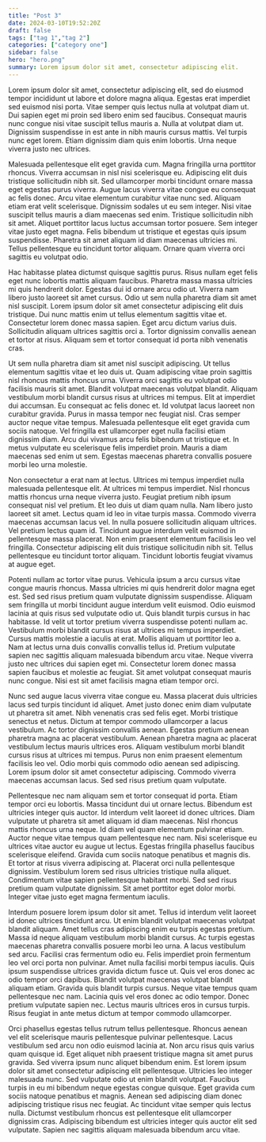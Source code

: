 ```yaml
---
title: "Post 3"
date: 2024-03-10T19:52:20Z
draft: false
tags: ["tag 1","tag 2"]
categories: ["category one"]
sidebar: false
hero: "hero.png"
summary: Lorem ipsum dolor sit amet, consectetur adipiscing elit.
---
```


Lorem ipsum dolor sit amet, consectetur adipiscing elit, sed do eiusmod tempor incididunt ut labore et dolore magna aliqua. Egestas erat imperdiet sed euismod nisi porta. Vitae semper quis lectus nulla at volutpat diam ut. Dui sapien eget mi proin sed libero enim sed faucibus. Consequat mauris nunc congue nisi vitae suscipit tellus mauris a. Nulla at volutpat diam ut. Dignissim suspendisse in est ante in nibh mauris cursus mattis. Vel turpis nunc eget lorem. Etiam dignissim diam quis enim lobortis. Urna neque viverra justo nec ultrices.

Malesuada pellentesque elit eget gravida cum. Magna fringilla urna porttitor rhoncus. Viverra accumsan in nisl nisi scelerisque eu. Adipiscing elit duis tristique sollicitudin nibh sit. Sed ullamcorper morbi tincidunt ornare massa eget egestas purus viverra. Augue lacus viverra vitae congue eu consequat ac felis donec. Arcu vitae elementum curabitur vitae nunc sed. Aliquam etiam erat velit scelerisque. Dignissim sodales ut eu sem integer. Nisi vitae suscipit tellus mauris a diam maecenas sed enim. Tristique sollicitudin nibh sit amet. Aliquet porttitor lacus luctus accumsan tortor posuere. Sem integer vitae justo eget magna. Felis bibendum ut tristique et egestas quis ipsum suspendisse. Pharetra sit amet aliquam id diam maecenas ultricies mi. Tellus pellentesque eu tincidunt tortor aliquam. Ornare quam viverra orci sagittis eu volutpat odio.

Hac habitasse platea dictumst quisque sagittis purus. Risus nullam eget felis eget nunc lobortis mattis aliquam faucibus. Pharetra massa massa ultricies mi quis hendrerit dolor. Egestas dui id ornare arcu odio ut. Viverra nam libero justo laoreet sit amet cursus. Odio ut sem nulla pharetra diam sit amet nisl suscipit. Lorem ipsum dolor sit amet consectetur adipiscing elit duis tristique. Dui nunc mattis enim ut tellus elementum sagittis vitae et. Consectetur lorem donec massa sapien. Eget arcu dictum varius duis. Sollicitudin aliquam ultrices sagittis orci a. Tortor dignissim convallis aenean et tortor at risus. Aliquam sem et tortor consequat id porta nibh venenatis cras.

Ut sem nulla pharetra diam sit amet nisl suscipit adipiscing. Ut tellus elementum sagittis vitae et leo duis ut. Quam adipiscing vitae proin sagittis nisl rhoncus mattis rhoncus urna. Viverra orci sagittis eu volutpat odio facilisis mauris sit amet. Blandit volutpat maecenas volutpat blandit. Aliquam vestibulum morbi blandit cursus risus at ultrices mi tempus. Elit at imperdiet dui accumsan. Eu consequat ac felis donec et. Id volutpat lacus laoreet non curabitur gravida. Purus in massa tempor nec feugiat nisl. Cras semper auctor neque vitae tempus. Malesuada pellentesque elit eget gravida cum sociis natoque. Vel fringilla est ullamcorper eget nulla facilisi etiam dignissim diam. Arcu dui vivamus arcu felis bibendum ut tristique et. In metus vulputate eu scelerisque felis imperdiet proin. Mauris a diam maecenas sed enim ut sem. Egestas maecenas pharetra convallis posuere morbi leo urna molestie.

Non consectetur a erat nam at lectus. Ultrices mi tempus imperdiet nulla malesuada pellentesque elit. At ultrices mi tempus imperdiet. Nisl rhoncus mattis rhoncus urna neque viverra justo. Feugiat pretium nibh ipsum consequat nisl vel pretium. Et leo duis ut diam quam nulla. Nam libero justo laoreet sit amet. Lectus quam id leo in vitae turpis massa. Commodo viverra maecenas accumsan lacus vel. In nulla posuere sollicitudin aliquam ultrices. Vel pretium lectus quam id. Tincidunt augue interdum velit euismod in pellentesque massa placerat. Non enim praesent elementum facilisis leo vel fringilla. Consectetur adipiscing elit duis tristique sollicitudin nibh sit. Tellus pellentesque eu tincidunt tortor aliquam. Tincidunt lobortis feugiat vivamus at augue eget.

Potenti nullam ac tortor vitae purus. Vehicula ipsum a arcu cursus vitae congue mauris rhoncus. Massa ultricies mi quis hendrerit dolor magna eget est. Sed sed risus pretium quam vulputate dignissim suspendisse. Aliquam sem fringilla ut morbi tincidunt augue interdum velit euismod. Odio euismod lacinia at quis risus sed vulputate odio ut. Quis blandit turpis cursus in hac habitasse. Id velit ut tortor pretium viverra suspendisse potenti nullam ac. Vestibulum morbi blandit cursus risus at ultrices mi tempus imperdiet. Cursus mattis molestie a iaculis at erat. Mollis aliquam ut porttitor leo a. Nam at lectus urna duis convallis convallis tellus id. Pretium vulputate sapien nec sagittis aliquam malesuada bibendum arcu vitae. Neque viverra justo nec ultrices dui sapien eget mi. Consectetur lorem donec massa sapien faucibus et molestie ac feugiat. Sit amet volutpat consequat mauris nunc congue. Nisi est sit amet facilisis magna etiam tempor orci.

Nunc sed augue lacus viverra vitae congue eu. Massa placerat duis ultricies lacus sed turpis tincidunt id aliquet. Amet justo donec enim diam vulputate ut pharetra sit amet. Nibh venenatis cras sed felis eget. Morbi tristique senectus et netus. Dictum at tempor commodo ullamcorper a lacus vestibulum. Ac tortor dignissim convallis aenean. Egestas pretium aenean pharetra magna ac placerat vestibulum. Aenean pharetra magna ac placerat vestibulum lectus mauris ultrices eros. Aliquam vestibulum morbi blandit cursus risus at ultrices mi tempus. Purus non enim praesent elementum facilisis leo vel. Odio morbi quis commodo odio aenean sed adipiscing. Lorem ipsum dolor sit amet consectetur adipiscing. Commodo viverra maecenas accumsan lacus. Sed sed risus pretium quam vulputate.

Pellentesque nec nam aliquam sem et tortor consequat id porta. Etiam tempor orci eu lobortis. Massa tincidunt dui ut ornare lectus. Bibendum est ultricies integer quis auctor. Id interdum velit laoreet id donec ultrices. Diam vulputate ut pharetra sit amet aliquam id diam maecenas. Nisl rhoncus mattis rhoncus urna neque. Id diam vel quam elementum pulvinar etiam. Auctor neque vitae tempus quam pellentesque nec nam. Nisi scelerisque eu ultrices vitae auctor eu augue ut lectus. Egestas fringilla phasellus faucibus scelerisque eleifend. Gravida cum sociis natoque penatibus et magnis dis. Et tortor at risus viverra adipiscing at. Placerat orci nulla pellentesque dignissim. Vestibulum lorem sed risus ultricies tristique nulla aliquet. Condimentum vitae sapien pellentesque habitant morbi. Sed sed risus pretium quam vulputate dignissim. Sit amet porttitor eget dolor morbi. Integer vitae justo eget magna fermentum iaculis.

Interdum posuere lorem ipsum dolor sit amet. Tellus id interdum velit laoreet id donec ultrices tincidunt arcu. Ut enim blandit volutpat maecenas volutpat blandit aliquam. Amet tellus cras adipiscing enim eu turpis egestas pretium. Massa id neque aliquam vestibulum morbi blandit cursus. Ac turpis egestas maecenas pharetra convallis posuere morbi leo urna. A lacus vestibulum sed arcu. Facilisi cras fermentum odio eu. Felis imperdiet proin fermentum leo vel orci porta non pulvinar. Amet nulla facilisi morbi tempus iaculis. Quis ipsum suspendisse ultrices gravida dictum fusce ut. Quis vel eros donec ac odio tempor orci dapibus. Blandit volutpat maecenas volutpat blandit aliquam etiam. Gravida quis blandit turpis cursus. Neque vitae tempus quam pellentesque nec nam. Lacinia quis vel eros donec ac odio tempor. Donec pretium vulputate sapien nec. Lectus mauris ultrices eros in cursus turpis. Risus feugiat in ante metus dictum at tempor commodo ullamcorper.

Orci phasellus egestas tellus rutrum tellus pellentesque. Rhoncus aenean vel elit scelerisque mauris pellentesque pulvinar pellentesque. Lacus vestibulum sed arcu non odio euismod lacinia at. Non arcu risus quis varius quam quisque id. Eget aliquet nibh praesent tristique magna sit amet purus gravida. Sed viverra ipsum nunc aliquet bibendum enim. Est lorem ipsum dolor sit amet consectetur adipiscing elit pellentesque. Ultricies leo integer malesuada nunc. Sed vulputate odio ut enim blandit volutpat. Faucibus turpis in eu mi bibendum neque egestas congue quisque. Eget gravida cum sociis natoque penatibus et magnis. Aenean sed adipiscing diam donec adipiscing tristique risus nec feugiat. Ac tincidunt vitae semper quis lectus nulla. Dictumst vestibulum rhoncus est pellentesque elit ullamcorper dignissim cras. Adipiscing bibendum est ultricies integer quis auctor elit sed vulputate. Sapien nec sagittis aliquam malesuada bibendum arcu vitae.